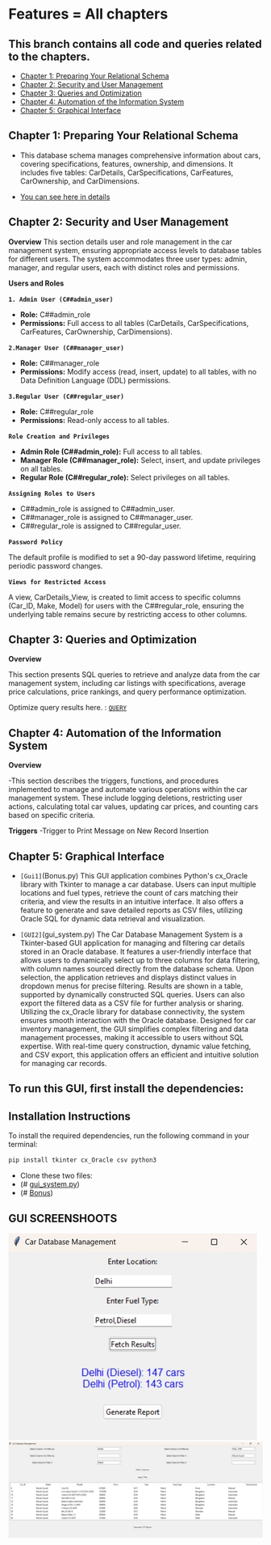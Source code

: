 # Features = All chapters

## This branch contains all code and queries related to the chapters.
- [Chapter 1: Preparing Your Relational Schema](#chapter-1-preparing-your-relational-schema)
- [Chapter 2: Security and User Management](#chapter-2-Security-and-User-Management)
- [ Chapter 3: Queries and Optimization](#Chapter-3-Queries-and-Optimization)
- [Chapter 4: Automation of the Information System](#Chapter-4-Automation-of-the-Information-System)
- [Chapter 5: Graphical Interface](#Chapter-5-Graphical-Interface)


## Chapter 1: Preparing Your Relational Schema
- This database schema manages comprehensive information about cars, covering specifications, features, ownership, and dimensions. It includes five tables: CarDetails, CarSpecifications, CarFeatures, CarOwnership, and CarDimensions. 

- [You can see here in details](https://github.com/Krutik-Vanjara/VEHICLE_DATABASE/tree/DATASET)
## Chapter 2: Security and User Management
 **Overview**
This section details user and role management in the car management system, ensuring appropriate access levels to database tables for different users. The system accommodates three user types: admin, manager, and regular users, each with distinct roles and permissions.
  
 **Users and Roles**
  
**`1. Admin User (C##admin_user)`**

  - **Role:** C##admin_role  
  - **Permissions:** Full access to all tables (CarDetails, CarSpecifications, CarFeatures, CarOwnership, CarDimensions). 
  
**`2.Manager User (C##manager_user)`**  

  - **Role:** C##manager_role  
  - **Permissions:** Modify access (read, insert, update) to all tables, with no Data Definition Language (DDL) permissions.  
  
**`3.Regular User (C##regular_user)`** 

  - **Role:** C##regular_role  
  - **Permissions:** Read-only access to all tables.
  
**`Role Creation and Privileges`**

  - **Admin Role (C##admin_role):** Full access to all tables.  
  - **Manager Role (C##manager_role):** Select, insert, and update privileges on all tables.  
  - **Regular Role (C##regular_role):** Select privileges on all tables.  
  
**`Assigning Roles to Users`** 

 -  C##admin_role is assigned to C##admin_user.  
 -  C##manager_role is assigned to C##manager_user.  
 -  C##regular_role is assigned to C##regular_user. 
  
**`Password Policy`**  

  The default profile is modified to set a 90-day password lifetime, requiring periodic password changes.  
  
**`Views for Restricted Access`**

A view, CarDetails_View, is created to limit access to specific columns (Car_ID, Make, Model) for users with the C##regular_role, ensuring the underlying table remains secure by restricting access to other columns.

## Chapter 3: Queries and Optimization

**Overview**

This section presents SQL queries to retrieve and analyze data from the car management system, including car listings with specifications, average price calculations, price rankings, and query performance optimization.

Optimize query results here. : [`QUERY`](Optimized_result.pdf)

## Chapter 4: Automation of the Information System

**Overview**

-This section describes the triggers, functions, and procedures implemented to manage and automate various operations within the car management system. These include logging deletions, restricting user actions, calculating total car values, updating car prices, and counting cars based on specific criteria.

**Triggers**
-Trigger to Print Message on New Record Insertion

## Chapter 5: Graphical Interface

 - `[Gui1]`(Bonus.py)  This GUI application combines Python's cx_Oracle library with Tkinter to manage a car database. Users can input multiple locations and fuel types, retrieve the count of cars matching their criteria, and view the results in an intuitive interface. It also offers a feature to generate and save detailed reports as CSV files, utilizing Oracle SQL for dynamic data retrieval and visualization.
   
- `[GUI2]`(gui_system.py) The Car Database Management System is a Tkinter-based GUI application for managing and filtering car details stored in an Oracle database. It features a user-friendly interface that allows users to dynamically select up to three columns for data filtering, with column names sourced directly from the database schema. Upon selection, the application retrieves and displays distinct values in dropdown menus for precise filtering. Results are shown in a table, supported by dynamically constructed SQL queries. Users can also export the filtered data as a CSV file for further analysis or sharing. Utilizing the cx_Oracle library for database connectivity, the system ensures smooth interaction with the Oracle database. Designed for car inventory management, the GUI simplifies complex filtering and data management processes, making it accessible to users without SQL expertise. With real-time query construction, dynamic value fetching, and CSV export, this application offers an efficient and intuitive solution for managing car records.
## To run this GUI, first install the dependencies:

## Installation Instructions

To install the required dependencies, run the following command in your terminal:

```python
pip install tkinter cx_Oracle csv python3
```

-  Clone these two files:
-  (# [gui_system.py](gui_system.py))
-  (# [Bonus](Bonus.py))

## GUI SCREENSHOOTS
![G1](g1.jpg)
![G2](g2.jpg)
